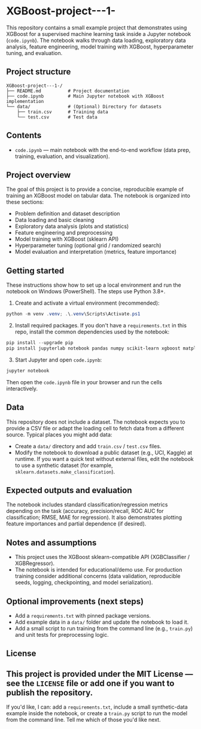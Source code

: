 # XGBoost-project---1-
This repository contains a small example project that demonstrates using XGBoost for a supervised machine learning task inside a Jupyter notebook (`code.ipynb`). The notebook walks through data loading, exploratory data analysis, feature engineering, model training with XGBoost, hyperparameter tuning, and evaluation.

## Project structure

```text
XGBoost-project---1-/
├── README.md          # Project documentation
├── code.ipynb         # Main Jupyter notebook with XGBoost implementation
└── data/              # (Optional) Directory for datasets
    ├── train.csv      # Training data
    └── test.csv       # Test data
```

## Contents

- `code.ipynb` — main notebook with the end-to-end workflow (data prep, training, evaluation, and visualization).

## Project overview

The goal of this project is to provide a concise, reproducible example of training an XGBoost model on tabular data. The notebook is organized into these sections:
- Problem definition and dataset description
- Data loading and basic cleaning
- Exploratory data analysis (plots and statistics)
- Feature engineering and preprocessing
- Model training with XGBoost (sklearn API)
- Hyperparameter tuning (optional grid / randomized search)
- Model evaluation and interpretation (metrics, feature importance)

## Getting started

These instructions show how to set up a local environment and run the notebook on Windows (PowerShell). The steps use Python 3.8+.
1. Create and activate a virtual environment (recommended):
```powershell
python -m venv .venv; .\.venv\Scripts\Activate.ps1
```
2. Install required packages. If you don't have a `requirements.txt` in this repo, install the common dependencies used by the notebook:
```powershell
pip install --upgrade pip
pip install jupyterlab notebook pandas numpy scikit-learn xgboost matplotlib seaborn
```
3. Start Jupyter and open `code.ipynb`:
```powershell
jupyter notebook
```
Then open the `code.ipynb` file in your browser and run the cells interactively.

## Data

This repository does not include a dataset. The notebook expects you to provide a CSV file or adapt the loading cell to fetch data from a different source. Typical places you might add data:
- Create a `data/` directory and add `train.csv` / `test.csv` files.
- Modify the notebook to download a public dataset (e.g., UCI, Kaggle) at runtime.
If you want a quick test without external files, edit the notebook to use a synthetic dataset (for example, `sklearn.datasets.make_classification`).

## Expected outputs and evaluation

The notebook includes standard classification/regression metrics depending on the task (accuracy, precision/recall, ROC AUC for classification; RMSE, MAE for regression). It also demonstrates plotting feature importances and partial dependence (if desired).

## Notes and assumptions

- This project uses the XGBoost sklearn-compatible API (XGBClassifier / XGBRegressor).
- The notebook is intended for educational/demo use. For production training consider additional concerns (data validation, reproducible seeds, logging, checkpointing, and model serialization).

## Optional improvements (next steps)

- Add a `requirements.txt` with pinned package versions.
- Add example data in a `data/` folder and update the notebook to load it.
- Add a small script to run training from the command line (e.g., `train.py`) and unit tests for preprocessing logic.

## License

This project is provided under the MIT License — see the `LICENSE` file or add one if you want to publish the repository.
---
If you'd like, I can: add a `requirements.txt`, include a small synthetic-data example inside the notebook, or create a `train.py` script to run the model from the command line. Tell me which of those you'd like next.

